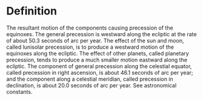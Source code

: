 # Definition

The resultant motion of the components causing precession of the
equinoxes. The general precession is westward along the ecliptic at the
rate of about 50.3 seconds of arc per year. The effect of the sun and
moon, called lunisolar precession, is to produce a westward motion of
the equinoxes along the ecliptic. The effect of other planets, called
planetary precession, tends to produce a much smaller motion eastward
along the ecliptic. The component of general precession along the
celestial equator, called precession in right ascension, is about 46.1
seconds of arc per year; and the component along a celestial meridian,
called precession in declination, is about 20.0 seconds of arc per year.
See astronomical constants.
